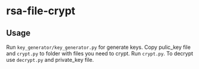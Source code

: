# rsa-file-crypt
## Usage
Run `key_generator/key_generator.py` for generate keys.
Copy pulic_key file and `crypt.py` to folder with files you need to crypt. Run `crypt.py`.
To decrypt use `decrypt.py` and private_key file.

